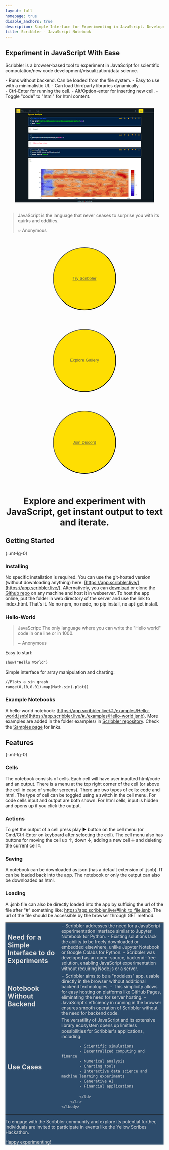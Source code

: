 ```yaml
---
layout: full
homepage: true
disable_anchors: true
description: Simple Interface for Experimenting in JavaScript. Developed for Open Source using Open Source.
title: Scribbler - JavaScript Notebook
---
```


## Experiment in JavaScript With Ease

Scribbler is a browser-based tool to experiment in JavaScript for scientific computation/new code development/visualization/data science. 
<div class="row">
<div class="col-lg-6" markdown="1">
- Runs without backend. Can be loaded from the file system.
- Easy to use with a minimalistic UI.
- Can load thirdparty libraries dynamically.
</div>

<div class="col-lg-6" markdown="1">
- Ctrl-Enter for running the cell.
- Alt/Option-enter for inserting new cell.
- Toggle "code" to "html" for html content.
</div>
</div>
<div style="margin:30px">
<img src='Scribbler-SS.png' style="margin:auto;"/>
</div>

> JavaScript is the language that never ceases to surprise you with its quirks and oddities.
> 
> ~ Anonymous



<div class="row" style="marging:10px">

<div class="col-lg-4 col-xs-12" style="text-align: center;"> 
    <button style="width:200px;height:200px;border-radius:100px;margin:30px;color:white !important;background-color:#fede02">
    <a style="color:#555 !important" href="https://app.scribbler.live">Try Scribbler</a></button></div>
    
<div class="col-lg-4 col-xs-12"  style="text-align: center;" > 
    <button style="width:200px;height:200px;border-radius:100px;margin:30px;color:white !important;background-color:#fede02">
        <a style="color:#555 !important" href="samples.html">Explore Gallery</a></button>
</div>

<div class="col-lg-4 col-xs-12"   style="text-align: center;"> 
    <button style="width:200px;height:200px;border-radius:100px;margin:30px;color:white !important;background-color:#fede02">
    <a style="color:#555 !important" href="https://discord.com/invite/uxNSsWunwU">Join Discord</a></button></div>

</div>
<div style="text-align:center;width:100%">
<h1>Explore and experiment with JavaScript, get instant output to text and iterate.</h1>
</div>

<div class="row">
<div class="col-lg-6" markdown="1">



## Getting Started
{:.mt-lg-0}

### Installing
No specific installation is required. You can use the git-hosted version (without downloading anything) here: [https://app.scribbler.live/](https://app.scribbler.live/). Alternatively, you can [download](https://github.com/gopi-suvanam/scribbler/archive/refs/heads/main.zip) or clone the [Github repo](https://github.com/gopi-suvanam/scribbler/) on any machine and host it in webserver. To host the app online, put the folder in web directory of the server and use the link to index.html. That's it. No no npm, no node, no pip install, no apt-get install. 

### Hello-World

> JavaScript: The only language where you can write the "Hello world" code in one line or in 1000.
> 
> ~ Anonymous

Easy to start:
    
    show("Hello World")
        
Simple interface for array manipulation and charting:

    //Plots a sin graph
    range(0,10,0.01).map(Math.sin).plot() 
    
### Example Notebooks
A hello-world notebook: [https://app.scribbler.live/#./examples/Hello-world.jsnb](https://app.scribbler.live/#./examples/Hello-world.jsnb). More examples are added in the folder examples/ in [Scribbler repository](https://github.com/gopi-suvanam/scribbler/tree/main/examples). Check the [Samples page](samples.html) for links.
  
</div>
<div class="col-lg-6" markdown="1">

## Features
{:.mt-lg-0}

### Cells
The notebook consists of cells. Each cell will have user inputted html/code and an output. There is a menu at the top right corner of the cell (or above the cell in case of smaller screens). There are two types of cells: code and html. The type of cell can be toggled using a switch in the cell menu. For code cells input and output are both shown. For html cells, input is hidden and opens up if you click the output.

### Actions
To get the output of a cell press play ► button on the cell menu (or Cmd/Ctrl-Enter on keyboard after selecting the cell). The cell menu also has buttons for moving the cell up ↑, down ↓, adding a new cell ✛ and deleting the current cell ☓.

### Saving
A notebook can be downloaded as json (has a default extension of .jsnb). IT can be loaded back into the app. The notebook or only the output can also be downloaded as html.

### Loading
A .jsnb file can also be directly loaded into the app by suffixing the url of the file after "#" something like: https://app.scribbler.live/#link_to_file.jsnb. The url of the file should be accessible by the browser through GET method.
</div>

</div>


<div class="row" markdown="1" style="background-color:#2d4c6c;color: #dedede;">
<table>
    <tbody>
        <tr>
            <td >
                <h2>Need for a Simple Interface to do Experiments</h2>
            </td>
            <td >
                - Scribbler addresses the need for a JavaScript experimentation interface similar to Jupyter Notebook for Python.
                - Existing solutions lack the ability to be freely downloaded or embedded elsewhere, unlike Jupyter Notebook or Google Colabs for Python.
                - Scribbler was developed as an open-source, backend-free solution, enabling JavaScript experimentation without requiring Node.js or a server.
            </td>
        </tr>
        <tr>
            <td >
                <h2>Notebook Without Backend</h2>
            </td>
            <td >
               - Scribbler aims to be a "nodeless" app, usable directly in the browser without additional backend technologies.
- This simplicity allows for easy hosting on platforms like GitHub Pages, eliminating the need for server hosting.
- JavaScript's efficiency in running in the browser ensures smooth operation of Scribbler without the need for backend code.
            </td>
        </tr>
        <tr>
            <td >
                <h2>Use Cases</h2>
            </td>
            <td markdown="1">
               The versatility of JavaScript and its extensive library ecosystem opens up limitless possibilities for Scribbler's applications, including:

            - Scientific simulations
            - Decentralized computing and finance 
            - Numerical analysis
            - Charting tools
            - Interactive data science and machine learning experiments
            - Generative AI
            - Financial applications

            </td>
        </tr>
    </tbody>
</table>










To engage with the Scribbler community and explore its potential further, individuals are invited to participate in events like the Yellow Scribes Hackathon.

Happy experimenting!

</div>




